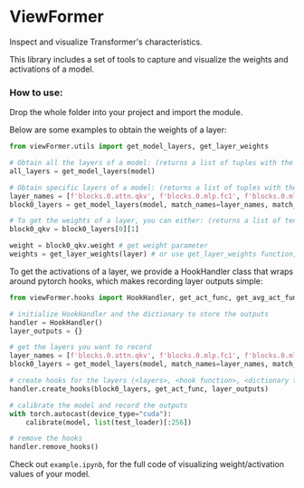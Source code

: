 # ViewFormer
Inspect and visualize Transformer's characteristics.

This library includes a set of tools to capture and visualize the weights and activations of a model.

### How to use:
Drop the whole folder into your project and import the module. 

Below are some examples to obtain the weights of a layer:

```python
from viewFormer.utils import get_model_layers, get_layer_weights

# Obtain all the layers of a model: (returns a list of tuples with the layer name and the layer object)
all_layers = get_model_layers(model)

# Obtain specific layers of a model: (returns a list of tuples with the layer name and the layer object)
layer_names = [f'blocks.0.attn.qkv', f'blocks.0.mlp.fc1', f'blocks.0.mlp.fc2']
block0_layers = get_model_layers(model, match_names=layer_names, match_types=['Linear'])

# To get the weights of a layer, you can either: (returns a list of tensors)
block0_qkv = block0_layers[0][1]

weight = block0_qkv.weight # get weight parameter
weights = get_layer_weights(layer) # or use get_layer_weights function, if there are many paramameters in a layer (returns a list of tuples with the parameter name and the parameter tensor)
```


To get the activations of a layer, we provide a HookHandler class that wraps around pytorch hooks, which makes recording layer outputs simple:

```python
from viewFormer.hooks import HookHandler, get_act_func, get_avg_act_func

# initialize HookHandler and the dictionary to store the outputs
handler = HookHandler()
layer_outputs = {}

# get the layers you want to record
layer_names = [f'blocks.0.attn.qkv', f'blocks.0.mlp.fc1', f'blocks.0.mlp.fc2']
block0_layers = get_model_layers(model, match_names=layer_names, match_types=['Linear'])

# create hooks for the layers (<layers>, <hook function>, <dictionary to store the outputs>)
handler.create_hooks(block0_layers, get_act_func, layer_outputs)

# calibrate the model and record the outputs
with torch.autocast(device_type="cuda"):
    calibrate(model, list(test_loader)[:256])

# remove the hooks
handler.remove_hooks()
```

Check out ```example.ipynb```, for the full code of visualizing weight/activation values of your model.